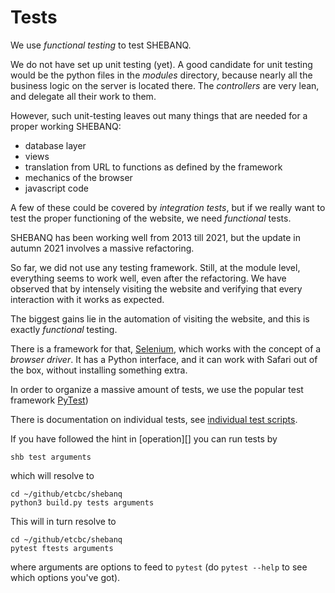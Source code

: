 # Tests

We use *functional testing* to test SHEBANQ.

We do not have set up unit testing (yet).
A good candidate for unit testing would be the python files
in the *modules* directory, because nearly all the business
logic on the server is located there.
The *controllers* are very lean, and delegate all their work
to them.

However, such unit-testing leaves out many things that are needed
for a proper working SHEBANQ:

*   database layer
*   views
*   translation from URL to functions as defined by the framework
*   mechanics of the browser
*   javascript code

A few of these could be covered by *integration tests*, but
if we really want to test the proper functioning of the website,
we need *functional* tests.

SHEBANQ has been working well from 2013 till 2021, but the
update in autumn 2021 involves a massive refactoring.

So far, we did not use any testing framework.
Still, at the module level, everything seems to work well,
even after the refactoring.
We have observed that by intensely visiting the website and verifying
that every interaction with it works as expected.

The biggest gains lie in the automation of visiting the website,
and this is exactly *functional* testing.

There is a framework for that, [Selenium]({{selenium}}),
which works with the concept of a *browser driver*.
It has a Python interface, and it can work with Safari
out of the box, without installing something extra.

In order to organize a massive amount of tests, we use the
popular test framework [PyTest]({{pytest}}))

There is documentation on individual tests, see
[individual test scripts](bymodule/index.md).

If you have followed the hint in [operation][]
you can run tests by

```
shb test arguments
```

which will resolve to

```
cd ~/github/etcbc/shebanq
python3 build.py tests arguments
```

This will in turn resolve to

```
cd ~/github/etcbc/shebanq
pytest ftests arguments
```

where arguments are options to feed to `pytest`
(do `pytest --help` to see which options you've got).
